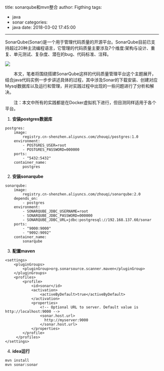 title: sonarqube和mvn整合
author: Figthing
tags:
  - java
  - sonar
categories:
  - java
date: 2018-03-02 17:45:00
---
SonarQube(Sonar)是一个用于管理代码质量的开源平台。SonarQube目前已支持超过20种主流编程语言，它管理的代码质量主要涉及7个维度:架构与设计、重复、单元测试、复杂度、潜在的bug、代码标准、注释。

![](http://zhouqi-blog.oss-cn-shenzhen.aliyuncs.com/img/java/4.png)

  本文，笔者将围绕搭建SonarQube这样的代码质量管理平台这个主题展开，结合java代码实例一步步讲述具体的过程，其中涉及Sonar的下载安装、创建对应Mysql数据库以及运行和管理，并对实践过程中出现的一些问题进行了分析和解决。

  注：本文中所有的实践都是在Docker虚拟机下进行，但目测同样适用于各个平台。
  
  <!--more-->
  
1. **安装postgres数据库**
```shell
postgres:
	image:
		registry.cn-shenzhen.aliyuncs.com/zhouqi/postgres:1.0
	environment:
		- POSTGRES_USER=root
		- POSTGRES_PASSWORD=000000
	ports:
		- "5432:5432"
	container_name:
		postgres
```


2. **安装sonarqube**
```shell
sonarqube:
	image:
		registry.cn-shenzhen.aliyuncs.com/zhouqi/sonarqube:2.0
	depends_on:
		- postgres
	environment:
		- SONARQUBE_JDBC_USERNAME=root
		- SONARQUBE_JDBC_PASSWORD=000000
		- SONARQUBE_JDBC_URL=jdbc:postgresql://192.168.137.60/sonar
	ports:
		- "9000:9000"
		- "9092:9092"
	container_name:
		sonarqube
```

3. **配置maven**
```shell
<settings>
    <pluginGroups>
        <pluginGroup>org.sonarsource.scanner.maven</pluginGroup>
    </pluginGroups>
    <profiles>
        <profile>
            <id>sonar</id>
            <activation>
                <activeByDefault>true</activeByDefault>
            </activation>
            <properties>
                <!-- Optional URL to server. Default value is http://localhost:9000 -->
                <sonar.host.url>
                  http://myserver:9000
                </sonar.host.url>
            </properties>
        </profile>
     </profiles>
</settings>
```

4. **idea运行**
```shell
mvn install
mvn sonar:sonar
```